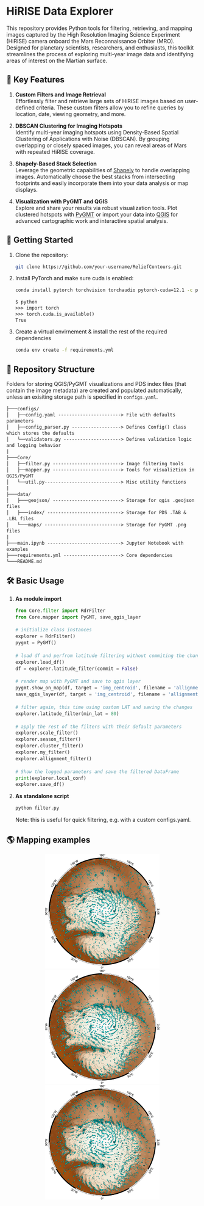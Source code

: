 # HiRISE Data Explorer

This repository provides Python tools for filtering, retrieving, and mapping images captured by the High Resolution Imaging Science Experiment (HiRISE) camera onboard the Mars Reconnaissance Orbiter (MRO). Designed for planetary scientists, researchers, and enthusiasts, this toolkit streamlines the process of exploring multi-year image data and identifying areas of interest on the Martian surface.

## :key: Key Features

1. **Custom Filters and Image Retrieval**  
   Effortlessly filter and retrieve large sets of HiRISE images based on user-defined criteria. These custom filters allow you to refine queries by location, date, viewing geometry, and more.

2. **DBSCAN Clustering for Imaging Hotspots**  
   Identify multi-year imaging hotspots using Density-Based Spatial Clustering of Applications with Noise (DBSCAN). By grouping overlapping or closely spaced images, you can reveal areas of Mars with repeated HiRISE coverage.

3. **Shapely-Based Stack Selection**  
   Leverage the geometric capabilities of [Shapely](https://shapely.readthedocs.io/) to handle overlapping images. Automatically choose the best stacks from intersecting footprints and easily incorporate them into your data analysis or map displays.

4. **Visualization with PyGMT and QGIS**  
   Explore and share your results via robust visualization tools. Plot clustered hotspots with [PyGMT](https://www.pygmt.org/) or import your data into [QGIS](https://qgis.org/) for advanced cartographic work and interactive spatial analysis.

## :rocket: Getting Started

1. Clone the repository:

    ```bash
    git clone https://github.com/your-username/ReliefContours.git
    ```

2. Install PyTorch and make sure cuda is enabled:

    ```bash
    conda install pytorch torchvision torchaudio pytorch-cuda=12.1 -c pytorch -c nvidia
    ```

    ```console
    $ python
    >>> import torch
    >>> torch.cuda.is_available()
    True
    ```

3. Create a virtual envirnement & install the rest of the required dependencies

    ```bash
    conda env create -f requirements.yml
    ```

## :open_file_folder: Repository Structure

Folders for storing QGIS/PyGMT visualizations and PDS index files (that contain the image metadata) are created and populated automatically, unless an exisiting storage path is specified in `configs.yaml`.

```text
├───configs/
│   ├──config.yaml -----------------------> File with defaults parameters
│   ├──config_parser.py ------------------> Defines Config() class which stores the defaults
│   └──validators.py ---------------------> Defines validation logic and logging behavior
|
├───Core/
│   ├──filter.py -------------------------> Image filtering tools
│   ├──mapper.py -------------------------> Tools for visualiztion in QGIS/PyGMT
│   └──util.py----------------------------> Misc utility functions
|
├───data/
│   ├───geojson/ -------------------------> Storage for qgis .geojson files
│   ├───index/ ---------------------------> Storage for PDS .TAB & .LBL files
│   └───maps/ ----------------------------> Storage for PyGMT .png files
|
├───main.ipynb ---------------------------> Jupyter Notebook with examples
├───requirements.yml ---------------------> Core dependencies
└───README.md
```

## :hammer_and_wrench: Basic Usage

1. **As module import**

    ```python
    from Core.filter import RdrFilter
    from Core.mapper import PyGMT, save_qgis_layer

    # initialize class instances
    explorer = RdrFilter()
    pygmt = PyGMT()

    # load df and perfrom latitude filtering without commiting the changes
    explorer.load_df()
    df = explorer.latitude_filter(commit = False)

    # render map with PyGMT and save to qgis layer
    pygmt.show_on_map(df, target = 'img_centroid', filename = 'allignment_flt')
    save_qgis_layer(df, target = 'img_centroid', filename = 'allignment_flt')

    # filter again, this time using custom LAT and saving the changes
    explorer.latitude_filter(min_lat = 80)

    # apply the rest of the filters with their default parameters
    explorer.scale_filter()
    explorer.season_filter()
    explorer.cluster_filter()
    explorer.my_filter()
    explorer.allignment_filter()

    # Show the logged parameters and save the filtered DataFrame
    print(explorer.local_conf)
    explorer.save_df()
    ```

2. **As standalone script**

    ```bash
    python filter.py
    ```

    Note: this is useful for quick filtering, e.g. with a custom configs.yaml.

## :earth_americas: Mapping examples

<p align="center">
  <img src="data/maps/latitude_flt.png" width="300" />
  <img src="data/maps/latitude_flt.png" width="300" />
  <img src="data/maps/latitude_flt.png" width="300" />
</p>
